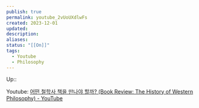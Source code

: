 ```yaml
---
publish: true
permalink: youtube_2vUoUXdlwFs
created: 2023-12-01
updated: 
description: 
aliases: 
status: "[[On]]"
tags:
  - Youtube
  - Philosophy
---
```

Up:: 


Youtube: [어떤 철학사 책을 만나야 할까? (Book Review: The History of Western Philosophy) - YouTube](https://www.youtube.com/watch?v=2vUoUXdlwFs)

